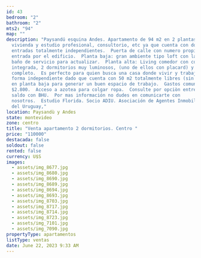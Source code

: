 ```yaml
---
id: 43
bedroom: "2"
bathroom: "2"
mts2: "94"
map: ""
description: "Paysandú esquina Andes. Apartamento de 94 m2 en 2 plantas. Ideal
  vivienda y estudio profesional, consultorio, etc ya que cuenta con dos
  entradas totalmente independientes.  Puerta de calle con numero propio y
  entrada por el edificio.  Planta baja: gran ambiente tipo loft con lavadero y
  baño de servicio para actualizar.  Planta alta: Living comedor con cocina
  integrada, 2 dormitorios muy luminosos, (uno de ellos con placard) y baño
  completo.  Es perfecto para quien busca una casa donde vivir y trabajar de
  forma independiente dado que cuenta con 50 m2 totalmente libres (sin columnas)
  en planta baja para generar un buen espacio de trabajo.  Gastos comunes:
  $2.800.  Acceso a azotea para colgar ropa.  Consulte por opciòn entrega y
  saldo con BHU.  Por mas información no dudes en comunicarte con
  nosotros.  Estudio Florida. Socio ADIU. Asociación de Agentes Inmobiliarios
  del Uruguay,"
location: Paysandù y Andes
state: montevideo
zone: centro
title: "Venta apartamento 2 dormitorios. Centro "
price: "110000"
destacada: false
soldout: false
rented: false
currency: U$S
images:
  - assets/img_8677.jpg
  - assets/img_8680.jpg
  - assets/img_8690.jpg
  - assets/img_8689.jpg
  - assets/img_8694.jpg
  - assets/img_8693.jpg
  - assets/img_8703.jpg
  - assets/img_8717.jpg
  - assets/img_8714.jpg
  - assets/img_8723.jpg
  - assets/img_7101.jpg
  - assets/img_7090.jpg
propertyType: apartamentos
listType: ventas
date: June 22, 2023 9:33 AM
---
```

